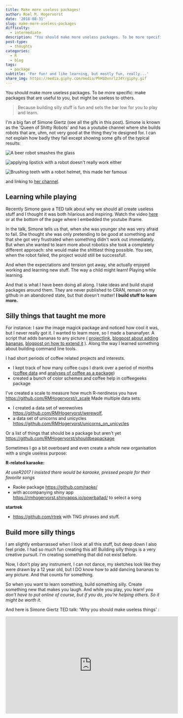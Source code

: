 ```yaml
---
title: Make more useless packages!
author: Roel M. Hogervorst
date: '2018-08-31'
slug: make-more-useless-packages
difficulty:
  - intermediate
description: "You should make more useless packages. To be more specific: make packages that are useful to you, but might be useless to others. Because building silly stuff is fun and sets the bar low for you to play and learn."
post-type:
  - thoughts
categories:
  - R
  - blog
tags:
  - package
subtitle: 'For fun! and like learning, but mostly fun, really...'
share_img: https://media.giphy.com/media/PhHSDvnrlzJ4Y/giphy.gif
---
```


You should make more useless packages. To be more specific: make packages
that are useful to you, but might be useless to others. 

> Because building silly stuff is fun and sets the bar low for you to play and learn.

I'm a big fan of Simone Giertz (see all the gifs in this post). Simone is known 
as the 'Queen of Shitty Robots' and has a youtube channel where she builds
robots that are, uhm, not very good at the thing they're designed for. I can
not explain how badly they fail except showing some gifs of the typical results:

![A beer robot smashes the glass](https://media.giphy.com/media/czGJukzhQ2nK0Vr5za/giphy.gif)

![applying lipstick with a robot doesn't really work either](https://media.giphy.com/media/jdQ9XgfPTuuYw/giphy.gif)

![Brushing teeth with a robot helmet, this made her famous](https://media.giphy.com/media/jfPNVRzaSgms0/giphy.gif)

and linking to [her channel](https://www.youtube.com/channel/UC3KEoMzNz8eYnwBC34RaKCQ).

## Learning while playing

Recently Simone gave a TED talk about why we should all create useless stuff
and I thought it was both hilarious and inspiring.
Watch the video [here](https://www.youtube.com/watch?v=c0bsKc4tiuY ) or at the
bottom of the page where I embedded the youtube iframe.

In the talk, Simone tells us that, when she was younger she was very afraid to
fail. She thought she was only pretending to be good at something and that 
she got very frustrated when something didn't work out immediately. 
But when she wanted to learn more about robotics she took a completely different
approach: she would make the shittiest thing possible. You see, when the robot
failed, the project would still be successful!. 

And when the expectations and tension got away, she actually enjoyed working 
and learning new stuff. The way a child might learn! Playing while learning. 

And that is what I have been doing all along. I take ideas and build stupid 
packages around them. They are never published to CRAN, remain on my github in
an abandoned state, but that doesn't matter! **I build stuff to learn more.**


## Silly things that taught me more
For instance: I saw the image magick package and noticed how cool it was, but
I never really got it. I wanted to learn more, so I made a 
bananafyer. A script that adds bananas to any picture ( [projectlink](https://github.com/RMHogervorst/bananafy),
[blogpost about adding bananas](http://rmhogervorst.nl/cleancode/blog/2017/11/28/content/post/2017-11-28-building-the-oomsifier/), [blogpost on how to extend it](http://rmhogervorst.nl/cleancode/blog/2017/12/29/content/post/2017-12-29-extending-the-oomsifyer-cmdline/) ). Along the way I learned something about building
command line tools. 

I had short periods of coffee related projects and interests.

- I kept track of how many coffee cups I drank over a period of months ([coffee data](https://github.com/RMHogervorst/koffie) and [analyses of coffee as a package](https://github.com/RMHogervorst/coffeedata))
- created a bunch of color schemes and coffee help in coffeegeeks package 

I've created a scale to measure how much R-nerdiness you have https://github.com/RMHogervorst/r_scale
Made multiple data sets:

- I created a data set of werewolves https://github.com/RMHogervorst/werewolf, 
- a data set of unicorns and unicycles https://github.com/RMHogervorst/unicorns_on_unicycles 

Or a list of things that should be a package but aren't yet https://github.com/RMHogervorst/shouldbeapackage

Sometimes I go a bit overboard and even create a whole new organisation with a single useless purpose:

**R-related karaoke:**

*At useR2017 I insisted there would be karaoke, pressed people for their favorite songs*

- Raoke package https://github.com/raoke/
- with accompanying shiny app https://rmhogervorst.shinyapps.io/powrballad/ to select a song

**startrek**

- https://github.com/rtrek with TNG phrases and stuff.


## Build more silly things
I am slightly embarrassed when I look at all this stuff, but deep down I 
also feel pride. 
I had so much fun creating this all! Building silly things is a  very creative 
pursuit. I'm creating 
something that did not exist before. 

Now, I don't 
play any instrument, I can not dance, my sketches look like they were drawn by
a 12 year old, but I DO know how to add dancing bananas to any picture. And that
counts for something.

So when you want to learn something, build something silly. Create something
new that makes you laugh. And while you play, you learn! *you don't have to put online of course, but if you do, you're helping others. So it might be worth it.*

And here is Simone Giertz TED talk: 'Why you should make useless things' :

<iframe width="560" height="315" src="https://www.youtube.com/embed/c0bsKc4tiuY?rel=0" frameborder="0" allow="autoplay; encrypted-media" allowfullscreen></iframe>

